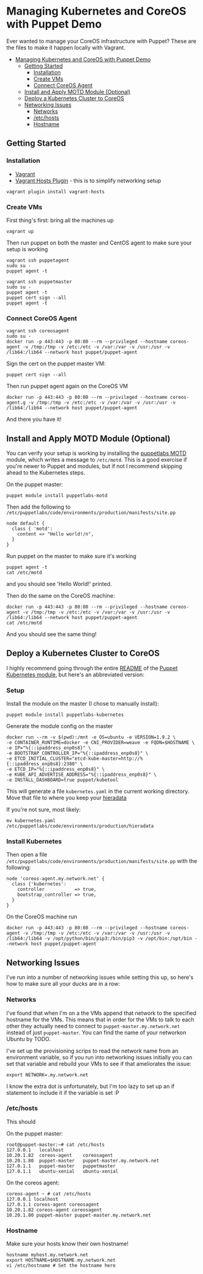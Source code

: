 # Managing Kubernetes and CoreOS with Puppet Demo

Ever wanted to manage your CoreOS infrastructure with Puppet? These
are the files to make it happen locally with Vagrant.

* [Managing Kubernetes and CoreOS with Puppet Demo](#managing-kubernetes-and-coreos-with-puppet-demo)
  * [Getting Started](#getting-started)
     * [Installation](#installation)
     * [Create VMs](#create-vms)
     * [Connect CoreOS Agent](#connect-coreos-agent)
  * [Install and Apply MOTD Module (Optional)](#install-and-apply-motd-module-optional)
  * [Deploy a Kubernetes Cluster to CoreOS](#deploy-a-kubernetes-cluster-to-coreos)
  * [Networking Issues](#networking-issues)
     * [Networks](#networks)
     * [/etc/hosts](#etchosts)
     * [Hostname](#hostname)

## Getting Started

### Installation

* [Vagrant](https://www.vagrantup.com/docs/installation/)
* [Vagrant Hosts Plugin](https://github.com/oscar-stack/vagrant-hosts) - this is to simplify networking setup

```
vagrant plugin install vagrant-hosts
```

### Create VMs

First thing's first: bring all the machines up
```
vagrant up
```

Then run puppet on both the master and CentOS agent to make sure your
setup is working

```
vagrant ssh puppetagent
sudo su -
puppet agent -t
```

```
vagrant ssh puppetmaster
sudo su -
puppet agent -t
puppet cert sign --all
puppet agent -t
```

### Connect CoreOS Agent

```
vagrant ssh coreosagent
sudo su -
docker run -p 443:443 -p 80:80 --rm --privileged --hostname coreos-agent -v /tmp:/tmp -v /etc:/etc -v /var:/var -v /usr:/usr -v /lib64:/lib64 --network host puppet/puppet-agent
```

Sign the cert on the puppet master VM:
```
puppet cert sign --all
```

Then run puppet agent again on the CoreOS VM
```
docker run -p 443:443 -p 80:80 --rm --privileged --hostname coreos-agent.g -v /tmp:/tmp -v /etc:/etc -v /var:/var -v /usr:/usr -v /lib64:/lib64 --network host puppet/puppet-agent
```

And there you have it!

## Install and Apply MOTD Module (Optional)

You can verify your setup is working by installing the [puppetlabs
MOTD](https://forge.puppet.com/puppetlabs/motd) module, which writes a
message to `/etc/motd`. This is a good exercise if you're newer to
Puppet and modules, but if not I recommend skipping ahead to the
Kubernetes steps.

On the puppet master:
```
puppet module install puppetlabs-motd
```

Then add the following to `/etc/puppetlabs/code/environments/production/manifests/site.pp`
```
node default {
  class { 'motd':
    content => "Hello world!/n",
  }
}
```

Run puppet on the master to make sure it's working
```
puppet agent -t
cat /etc/motd
```
and you should see 'Hello World!' printed.

Then do the same on the CoreOS machine:
```
docker run -p 443:443 -p 80:80 --rm --privileged --hostname coreos-agent -v /tmp:/tmp -v /etc:/etc -v /var:/var -v /usr:/usr -v /lib64:/lib64 --network host puppet/puppet-agent
cat /etc/motd
```

And you should see the same thing!

## Deploy a Kubernetes Cluster to CoreOS

I highly recommend going through the entire
[README](https://github.com/puppetlabs/puppetlabs-kubernetes/blob/master/README.md)
of the [Puppet Kubernetes
module](https://github.com/puppetlabs/puppetlabs-kubernetes), but
here's an abbreviated version:

### Setup

Install the module on the master (I chose to manually install):
```
puppet module install puppetlabs-kubernetes
```

Generate the module config on the master
```
docker run --rm -v $(pwd):/mnt -e OS=ubuntu -e VERSION=1.9.2 \
-e CONTAINER_RUNTIME=docker -e CNI_PROVIDER=weave -e FQDN=$HOSTNAME \
-e IP="%{::ipaddress_enp0s8}" \
-e BOOTSTRAP_CONTROLLER_IP="%{::ipaddress_enp0s8}" \
-e ETCD_INITIAL_CLUSTER="etcd-kube-master=http://%{::ipaddress_enp0s8}:2380" \
-e ETCD_IP="%{::ipaddress_enp0s8}" \
-e KUBE_API_ADVERTISE_ADDRESS="%{::ipaddress_enp0s8}" \
-e INSTALL_DASHBOARD=true puppet/kubetool
```

This will generate a file `kubernetes.yaml` in the current working
directory. Move that file to where you keep your [hieradata]()

If you're not sure, most likely:
```
mv kubernetes.yaml /etc/puppetlabs/code/environments/production/hieradata
```

### Install Kubernetes

Then open a file `/etc/puppetlabs/code/environments/production/manifests/site.pp` with
the following:
```
node 'coreos-agent.my.network.net' {
  class {'kubernetes':
    controller           => true,
    bootstrap_controller => true,
  }
}
```

On the CoreOS machine run
```
docker run -p 443:443 -p 80:80 --rm --privileged --hostname coreos-agent -v /tmp:/tmp -v /etc:/etc -v /var:/var -v /usr:/usr -v /lib64:/lib64 -v /opt/python/bin/pip3:/bin/pip3 -v /opt/bin:/opt/bin --network host puppet/puppet-agent
```

## Networking Issues

I've run into a number of networking issues while setting this up, so
here's how to make sure all your ducks are in a row:

### Networks

I've found that when I'm on a <TYPE OF NETWORK> the VMs append that
network to the specified hostname for the VMs. This means that in
order for the VMs to talk to each other they actually need to connect
to `puppet-master.my.network.net` instead of just `puppet-master`. You
can find the name of your networkon Ubuntu by TODO.

I've set up the provisioning scrips to read the network name from an
environment variable, so if you run into networking issues initially
you can set that variable and rebuild your VMs to see if that
ameliorates the issue:

```
export NETWORK=.my.network.net
```

I know the extra dot is unfortunately, but I'm too lazy to set up an
if statement to include it if the variable is set :P 

### /etc/hosts

This should 

On the puppet master:
```
root@puppet-master:~# cat /etc/hosts
127.0.0.1   localhost
10.20.1.82  coreos-agent    coreosagent
10.20.1.80  puppet-master   puppet-master.my.network.net
127.0.1.1   puppet-master   puppetmaster
127.0.1.1   ubuntu-xenial   ubuntu-xenial
```

On the coreos agent:
```
coreos-agent ~ # cat /etc/hosts 
127.0.0.1 localhost
127.0.1.1 coreos-agent coreosagent
10.20.1.82 coreos-agent coreosagent
10.20.1.80 puppet-master puppet-master.my.network.net
```

### Hostname

Make sure your hosts know their own hostname!

```
hostname myhost.my.network.net
export HOSTNAME=$HOSTNAME.my.network.net
vi /etc/hostname # Set the hostname here
```
